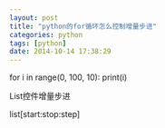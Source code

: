 ```yaml
---
layout: post
title: "python的for循环怎么控制增量步进"
categories: python
tags: [python]
date: 2014-10-14 17:38:29
---
```


for i in range(0, 100, 10): print(i)

List控件增量步进

list[start:stop:step]
